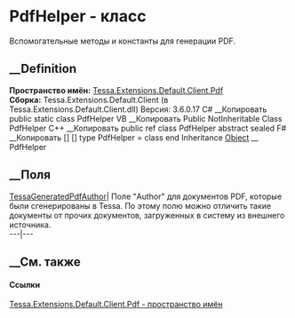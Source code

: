 # PdfHelper - класс
Вспомогательные методы и константы для генерации PDF.
## __Definition
 **Пространство имён:**
[Tessa.Extensions.Default.Client.Pdf](N_Tessa_Extensions_Default_Client_Pdf.htm)  
 **Сборка:** Tessa.Extensions.Default.Client (в
Tessa.Extensions.Default.Client.dll) Версия: 3.6.0.17
C# __Копировать
     public static class PdfHelper
VB __Копировать
     Public NotInheritable Class PdfHelper
C++ __Копировать
     public ref class PdfHelper abstract sealed
F# __Копировать
     [<AbstractClassAttribute>]
    [<SealedAttribute>]
    type PdfHelper = class end
Inheritance
    [Object](https://learn.microsoft.com/dotnet/api/system.object) __ PdfHelper
##  __Поля
[TessaGeneratedPdfAuthor](F_Tessa_Extensions_Default_Client_Pdf_PdfHelper_TessaGeneratedPdfAuthor.htm)|
Поле "Author" для документов PDF, которые были сгенерированы в Tessa. По этому
полю можно отличить такие документы от прочих документов, загруженных в
систему из внешнего источника.  
---|---  
## __См. также
#### Ссылки
[Tessa.Extensions.Default.Client.Pdf - пространство
имён](N_Tessa_Extensions_Default_Client_Pdf.htm)
